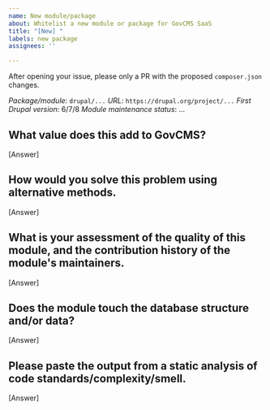 ```yaml
---
name: New module/package
about: Whitelist a new module or package for GovCMS SaaS
title: "[New] "
labels: new package
assignees: ''

---
```


After opening your issue, please only a PR with the proposed `composer.json` changes.

*Package/module*: `drupal/...`
*URL*: `https://drupal.org/project/...`
*First Drupal version*: 6/7/8
*Module maintenance status*: ...

## What value does this add to GovCMS?
[Answer]

## How would you solve this problem using alternative methods.
[Answer]

## What is your assessment of the quality of this module, and the contribution history of the module's maintainers.
[Answer]

## Does the module touch the database structure and/or data?
[Answer]

## Please paste the output from a static analysis of code standards/complexity/smell. 
[Answer]

